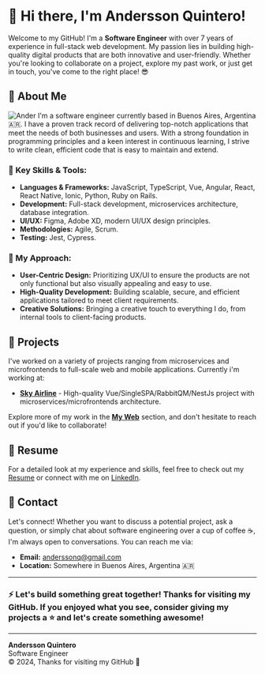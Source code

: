 # 👋 Hi there, I'm **Andersson Quintero**!

Welcome to my GitHub! I'm a **Software Engineer** with over 7 years of experience in full-stack web development. My passion lies in building high-quality digital products that are both innovative and user-friendly. Whether you're looking to collaborate on a project, explore my past work, or just get in touch, you've come to the right place! 😎

## 🚀 About Me
![Ander](https://drive.usercontent.google.com/download?id=1x1GWO7UZQqYdriCCmQ38OYTZPdO8QvDD&authuser=0|width=300)
I'm a software engineer currently based in Buenos Aires, Argentina 🇦🇷. I have a proven track record of delivering top-notch applications that meet the needs of both businesses and users. With a strong foundation in programming principles and a keen interest in continuous learning, I strive to write clean, efficient code that is easy to maintain and extend.

### 🔑 Key Skills & Tools:
- **Languages & Frameworks:** JavaScript, TypeScript, Vue, Angular, React, React Native, Ionic, Python, Ruby on Rails.
- **Development:** Full-stack development, microservices architecture, database integration.
- **UI/UX:** Figma, Adobe XD, modern UI/UX design principles.
- **Methodologies:** Agile, Scrum.
- **Testing:** Jest, Cypress.

### 🎯 My Approach:
- **User-Centric Design:** Prioritizing UX/UI to ensure the products are not only functional but also visually appealing and easy to use.
- **High-Quality Development:** Building scalable, secure, and efficient applications tailored to meet client requirements.
- **Creative Solutions:** Bringing a creative touch to everything I do, from internal tools to client-facing products.

## 🌟 Projects

I've worked on a variety of projects ranging from microservices and microfrontends to full-scale web and mobile applications. Currently i'm working at:

- **[Sky Airline](https://www.skyairline.com/chile)** - High-quality Vue/SingleSPA/RabbitQM/NestJs project with microservices/microfrontends architecture.

Explore more of my work in the **[My Web](https://andersoftware.com)** section, and don't hesitate to reach out if you'd like to collaborate!

## 📄 Resume

For a detailed look at my experience and skills, feel free to check out my [Resume](https://docs.google.com/document/d/1qGb1c6BrX4Ihivz1jAmGLllw-YT5ug9f97Q_Trzdx8k) or connect with me on [LinkedIn](https://www.linkedin.com/in/ander-developer/).

## 💬 Contact

Let's connect! Whether you want to discuss a potential project, ask a question, or simply chat about software engineering over a cup of coffee ☕, I'm always open to conversations. You can reach me via:

- **Email:** anderssonq@gmail.com
- **Location:** Somewhere in Buenos Aires, Argentina 🇦🇷

---

### ⚡ Let's build something great together! Thanks for visiting my GitHub. If you enjoyed what you see, consider giving my projects a ⭐ and let's create something awesome!

---

**Andersson Quintero**  
Software Engineer  
© 2024, Thanks for visiting my GitHub 🫶
